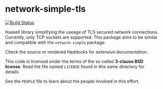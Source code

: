 # network-simple-tls

[![Build Status](https://secure.travis-ci.org/k0001/network-simple-tls.png)](http://travis-ci.org/k0001/network-simple-tls)

Haskell library simplifying the useage of TLS secured network
connections. Currently, only TCP sockets are supported. This package
aims to be similar and compatible with the `network-simple` package.

Check the source or rendered Haddocks for extensive documentation.

This code is licensed under the terms of the so called **3-clause BSD
license**. Read the file named ``LICENSE`` found in this same directory
for details.

See the ``PEOPLE`` file to learn about the people involved in this
effort.
